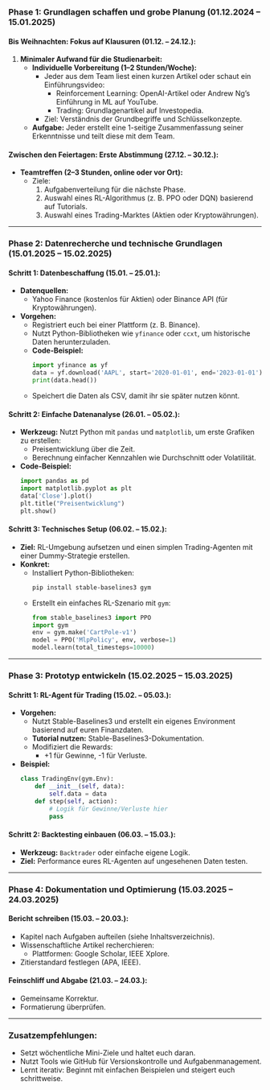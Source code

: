 ### **Phase 1: Grundlagen schaffen und grobe Planung (01.12.2024 – 15.01.2025)**

#### **Bis Weihnachten: Fokus auf Klausuren (01.12. – 24.12.):**
1. **Minimaler Aufwand für die Studienarbeit:**
   - **Individuelle Vorbereitung (1–2 Stunden/Woche):**
     - Jeder aus dem Team liest einen kurzen Artikel oder schaut ein Einführungsvideo:
       - Reinforcement Learning: OpenAI-Artikel oder Andrew Ng’s Einführung in ML auf YouTube.
       - Trading: Grundlagenartikel auf Investopedia.
     - Ziel: Verständnis der Grundbegriffe und Schlüsselkonzepte.
   - **Aufgabe:** Jeder erstellt eine 1-seitige Zusammenfassung seiner Erkenntnisse und teilt diese mit dem Team.

#### **Zwischen den Feiertagen: Erste Abstimmung (27.12. – 30.12.):**
- **Teamtreffen (2–3 Stunden, online oder vor Ort):**
  - Ziele:
    1. Aufgabenverteilung für die nächste Phase.
    2. Auswahl eines RL-Algorithmus (z. B. PPO oder DQN) basierend auf Tutorials.
    3. Auswahl eines Trading-Marktes (Aktien oder Kryptowährungen).

---

### **Phase 2: Datenrecherche und technische Grundlagen (15.01.2025 – 15.02.2025)**

#### **Schritt 1: Datenbeschaffung (15.01. – 25.01.):**
- **Datenquellen:** 
  - Yahoo Finance (kostenlos für Aktien) oder Binance API (für Kryptowährungen).
- **Vorgehen:**
  - Registriert euch bei einer Plattform (z. B. Binance).
  - Nutzt Python-Bibliotheken wie `yfinance` oder `ccxt`, um historische Daten herunterzuladen.
  - **Code-Beispiel:**
    ```python
    import yfinance as yf
    data = yf.download('AAPL', start='2020-01-01', end='2023-01-01')
    print(data.head())
    ```
  - Speichert die Daten als CSV, damit ihr sie später nutzen könnt.

#### **Schritt 2: Einfache Datenanalyse (26.01. – 05.02.):**
- **Werkzeug:** Nutzt Python mit `pandas` und `matplotlib`, um erste Grafiken zu erstellen:
  - Preisentwicklung über die Zeit.
  - Berechnung einfacher Kennzahlen wie Durchschnitt oder Volatilität.
- **Code-Beispiel:**
    ```python
    import pandas as pd
    import matplotlib.pyplot as plt
    data['Close'].plot()
    plt.title("Preisentwicklung")
    plt.show()
    ```

#### **Schritt 3: Technisches Setup (06.02. – 15.02.):**
- **Ziel:** RL-Umgebung aufsetzen und einen simplen Trading-Agenten mit einer Dummy-Strategie erstellen.
- **Konkret:**
  - Installiert Python-Bibliotheken:
    ```bash
    pip install stable-baselines3 gym
    ```
  - Erstellt ein einfaches RL-Szenario mit `gym`:
    ```python
    from stable_baselines3 import PPO
    import gym
    env = gym.make('CartPole-v1')
    model = PPO('MlpPolicy', env, verbose=1)
    model.learn(total_timesteps=10000)
    ```

---

### **Phase 3: Prototyp entwickeln (15.02.2025 – 15.03.2025)**

#### **Schritt 1: RL-Agent für Trading (15.02. – 05.03.):**
- **Vorgehen:**
  - Nutzt Stable-Baselines3 und erstellt ein eigenes Environment basierend auf euren Finanzdaten.
  - **Tutorial nutzen:** Stable-Baselines3-Dokumentation.
  - Modifiziert die Rewards:
    - +1 für Gewinne, -1 für Verluste.
- **Beispiel:**
    ```python
    class TradingEnv(gym.Env):
        def __init__(self, data):
            self.data = data
        def step(self, action):
            # Logik für Gewinne/Verluste hier
            pass
    ```

#### **Schritt 2: Backtesting einbauen (06.03. – 15.03.):**
- **Werkzeug:** `Backtrader` oder einfache eigene Logik.
- **Ziel:** Performance eures RL-Agenten auf ungesehenen Daten testen.

---

### **Phase 4: Dokumentation und Optimierung (15.03.2025 – 24.03.2025)**

#### **Bericht schreiben (15.03. – 20.03.):**
- Kapitel nach Aufgaben aufteilen (siehe Inhaltsverzeichnis).
- Wissenschaftliche Artikel recherchieren:
  - Plattformen: Google Scholar, IEEE Xplore.
- Zitierstandard festlegen (APA, IEEE).

#### **Feinschliff und Abgabe (21.03. – 24.03.):**
- Gemeinsame Korrektur.
- Formatierung überprüfen.

---

### **Zusatzempfehlungen:**
- Setzt wöchentliche Mini-Ziele und haltet euch daran.
- Nutzt Tools wie GitHub für Versionskontrolle und Aufgabenmanagement.
- Lernt iterativ: Beginnt mit einfachen Beispielen und steigert euch schrittweise. 